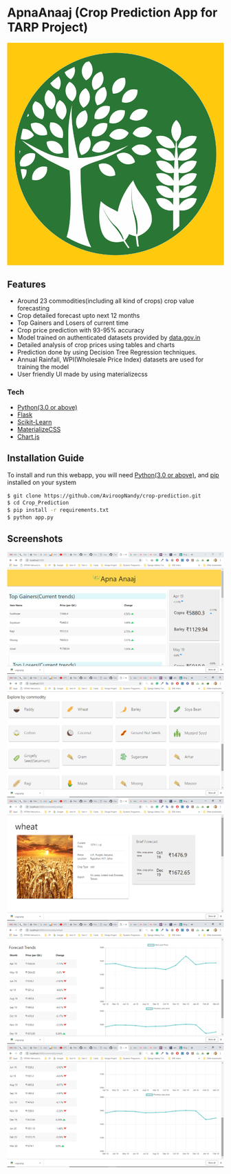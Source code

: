 # ApnaAnaaj (Crop Prediction App for TARP Project)
[![ApnaAnaaj](https://github.com/AviroopNandy/crop-prediction/blob/master/static/ApnaAnaajLogo.png)](https://github.com/AviroopNandy/crop-prediction)

## Features
  - Around 23 commodities(including all kind of crops) crop value forecasting
  - Crop detailed forecast upto next 12 months
  - Top Gainers and Losers of current time
  - Crop price prediction with 93-95% accuracy
  - Model trained on authenticated datasets provided by [data.gov.in](https://data.gov.in)
  - Detailed analysis of crop prices using tables and charts
  - Prediction done by using Decision Tree Regression techniques.
  - Annual Rainfall, WPI(Wholesale Price Index) datasets are used for training the model
  - User friendly UI made by using materializecss
 
### Tech
* [Python(3.0 or above)](https://www.python.org/)
* [Flask](http://flask.pocoo.org/)
* [Scikit-Learn](https://scikit-learn.org/)
* [MaterializeCSS](https://materializecss.com/)
* [Chart.js](https://www.chartjs.org/)

## Installation Guide
To install and run this webapp, you will need [Python(3.0 or above)](https://www.python.org/), and [pip](https://pypi.org/project/pip/) installed on your system
```sh
$ git clone https://github.com/AviroopNandy/crop-prediction.git
$ cd Crop_Prediction
$ pip install -r requirements.txt
$ python app.py
```

## Screenshots
[![ApnaAnaaj](https://github.com/AviroopNandy/crop-prediction/blob/master/static/Screenshot%20(23).png)](https://github.com/AviroopNandy/crop-prediction)
[![ApnaAnaaj](https://github.com/AviroopNandy/crop-prediction/blob/master/static/Screenshot%20(24).png)](https://github.com/AviroopNandy/crop-prediction)
[![ApnaAnaaj](https://github.com/AviroopNandy/crop-prediction/blob/master/static/Screenshot%20(25).png)](https://github.com/AviroopNandy/crop-prediction)
[![ApnaAnaaj](https://github.com/AviroopNandy/crop-prediction/blob/master/static/Screenshot%20(26).png)](https://github.com/AviroopNandy/crop-prediction)
[![ApnaAnaaj](https://github.com/AviroopNandy/crop-prediction/blob/master/static/Screenshot%20(27).png)](https://github.com/AviroopNandy/crop-prediction)
